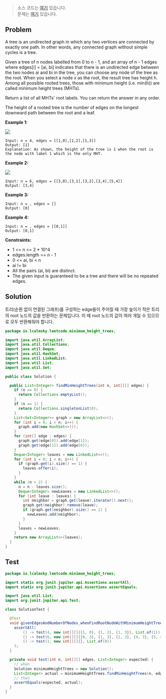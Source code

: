 > 소스 코드는 [여기](https://github.com/lcalmsky/leetcode/blob/master/src/main/java/io/lcalmsky/leetcode/insertion_sort_list/Solution.java) 있습니다.  
> 문제는 [여기](https://leetcode.com/problems/insertion-sort-list/) 있습니다.

## Problem

A tree is an undirected graph in which any two vertices are connected by exactly one path. In other words, any connected graph without simple cycles is a tree.

Given a tree of n nodes labelled from 0 to n - 1, and an array of n - 1 edges where edges[i] = [ai, bi] indicates that there is an undirected edge between the two nodes ai and bi in the tree, you can choose any node of the tree as the root. When you select a node x as the root, the result tree has height h. Among all possible rooted trees, those with minimum height (i.e. min(h))  are called minimum height trees (MHTs).

Return a list of all MHTs' root labels. You can return the answer in any order.

The height of a rooted tree is the number of edges on the longest downward path between the root and a leaf.

**Example 1:**

![](https://assets.leetcode.com/uploads/2020/09/01/e1.jpg)

```text
Input: n = 4, edges = [[1,0],[1,2],[1,3]]
Output: [1]
Explanation: As shown, the height of the tree is 1 when the root is the node with label 1 which is the only MHT.
```

**Example 2:**

![](https://assets.leetcode.com/uploads/2020/09/01/e2.jpg)

```text
Input: n = 6, edges = [[3,0],[3,1],[3,2],[3,4],[5,4]]
Output: [3,4]
```
**Example 3:**

```text
Input: n = , edges = []
Output: [0]
```
**Example 4:**

```text
Input: n = , edges = [[0,1]]
Output: [0,1]
```

**Constraints:**

* 1 <= n <= 2 * 10^4
* edges.length == n - 1
* 0 <= ai, bi < n
* ai != bi
* All the pairs (ai, bi) are distinct.
* The given input is guaranteed to be a tree and there will be no repeated edges.

## Solution

트리(순환 없이 연결된 그래프)를 구성하는 edge들이 주어질 때 가장 높이가 작은 트리의 root 노드의 값을 반환하는 문제입니다. 이 때 root 노드의 값이 여러 개일 수 있으므로 모두 반환해줘야 합니다.

```java
package io.lcalmsky.leetcode.minimum_height_trees;

import java.util.ArrayList;
import java.util.Collections;
import java.util.Deque;
import java.util.HashSet;
import java.util.LinkedList;
import java.util.List;
import java.util.Set;

public class Solution {

  public List<Integer> findMinHeightTrees(int n, int[][] edges) {
    if (n == 0) {
      return Collections.emptyList();
    }
    if (n == 1) {
      return Collections.singletonList(0);
    }
    List<Set<Integer>> graph = new ArrayList<>();
    for (int i = 0; i < n; i++) {
      graph.add(new HashSet<>());
    }
    for (int[] edge : edges) {
      graph.get(edge[0]).add(edge[1]);
      graph.get(edge[1]).add(edge[0]);
    }
    Deque<Integer> leaves = new LinkedList<>();
    for (int i = 0; i < n; i++) {
      if (graph.get(i).size() == 1) {
        leaves.offer(i);
      }
    }
    while (n > 2) {
      n = n - leaves.size();
      Deque<Integer> newLeaves = new LinkedList<>();
      for (int leave : leaves) {
        int neighbor = graph.get(leave).iterator().next();
        graph.get(neighbor).remove(leave);
        if (graph.get(neighbor).size() == 1) {
          newLeaves.add(neighbor);
        }
      }
      leaves = newLeaves;
    }
    return new ArrayList<>(leaves);
  }
}
```

## Test

```java
package io.lcalmsky.leetcode.minimum_height_trees;

import static org.junit.jupiter.api.Assertions.assertAll;
import static org.junit.jupiter.api.Assertions.assertEquals;

import java.util.List;
import org.junit.jupiter.api.Test;

class SolutionTest {

  @Test
  void givenEdgesAndNumberOfNodes_whenFindRootNodeWithMinimumHeightTree_thenCorrect() {
    assertAll(
        () -> test(4, new int[][]{{1, 0}, {1, 2}, {1, 3}}, List.of(1)),
        () -> test(6, new int[][]{{0, 3}, {1, 3}, {2, 3}, {4, 3}, {5, 4}}, List.of(3, 4)),
        () -> test(1, new int[][]{}, List.of(0))
    );
  }

  private void test(int n, int[][] edges, List<Integer> expected) {
    // when
    Solution minimumHeightTrees = new Solution();
    List<Integer> actual = minimumHeightTrees.findMinHeightTrees(n, edges);
    // then
    assertEquals(expected, actual);
  }
}
```